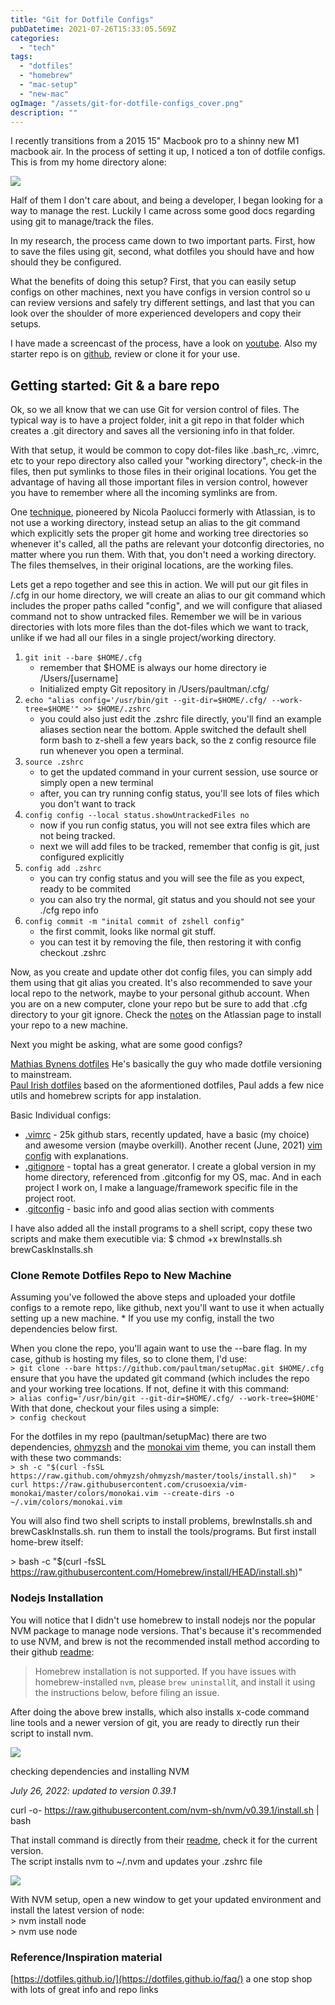 ```yaml
---
title: "Git for Dotfile Configs"
pubDatetime: 2021-07-26T15:33:05.569Z
categories:
  - "tech"
tags:
  - "dotfiles"
  - "homebrew"
  - "mac-setup"
  - "new-mac"
ogImage: "/assets/git-for-dotfile-configs_cover.png"
description: ""
---
```


I recently transitions from a 2015 15" Macbook pro to a shinny new M1 macbook air. In the process of setting it up, I noticed a ton of dotfile configs.  
This is from my home directory alone:

![](/assets/git-for-dotfile-dotfiles.png)

Half of them I don't care about, and being a developer, I began looking for a way to manage the rest. Luckily I came across some good docs regarding using git to manage/track the files.

In my research, the process came down to two important parts. First, how to save the files using git, second, what dotfiles you should have and how should they be configured.

What the benefits of doing this setup? First, that you can easily setup configs on other machines, next you have configs in version control so u can review versions and safely try different settings, and last that you can look over the shoulder of more experienced developers and copy their setups.

I have made a screencast of the process, have a look on [youtube](https://www.youtube.com/watch?v=TcYMHLM2Li0). Also my starter repo is on [github](https://github.com/paultman/setupMac), review or clone it for your use.

## Getting started: Git & a bare repo

Ok, so we all know that we can use Git for version control of files. The typical way is to have a project folder, init a git repo in that folder which creates a .git directory and saves all the versioning info in that folder.

With that setup, it would be common to copy dot-files like .bash_rc, .vimrc, etc to your repo directory also called your "working directory", check-in the files, then put symlinks to those files in their original locations. You get the advantage of having all those important files in version control, however you have to remember where all the incoming symlinks are from.

One [technique](https://www.atlassian.com/git/tutorials/dotfiles), pioneered by Nicola Paolucci formerly with Atlassian, is to not use a working directory, instead setup an alias to the git command which explicitly sets the proper git home and working tree directories so whenever it's called, all the paths are relevant your dotconfig directories, no matter where you run them. With that, you don't need a working directory. The files themselves, in their original locations, are the working files.

Lets get a repo together and see this in action. We will put our git files in /.cfg in our home directory, we will create an alias to our git command which includes the proper paths called "config", and we will configure that aliased command not to show untracked files. Remember we will be in various directories with lots more files than the dot-files which we want to track, unlike if we had all our files in a single project/working directory.

1. `git init --bare $HOME/.cfg`
   - remember that $HOME is always our home directory ie /Users/\[username\]
   - Initialized empty Git repository in /Users/paultman/.cfg/
2. `echo "alias config='/usr/bin/git --git-dir=$HOME/.cfg/ --work-tree=$HOME'" >> $HOME/.zshrc`
   - you could also just edit the .zshrc file directly, you'll find an example aliases section near the bottom. Apple switched the default shell form bash to z-shell a few years back, so the z config resource file run whenever you open a terminal.
3. `source .zshrc`
   - to get the updated command in your current session, use source or simply open a new terminal
   - after, you can try running config status, you'll see lots of files which you don't want to track
4. `config config --local status.showUntrackedFiles no`
   - now if you run config status, you will not see extra files which are not being tracked.
   - next we will add files to be tracked, remember that config is git, just configured explicitly
5. `config add .zshrc`
   - you can try config status and you will see the file as you expect, ready to be commited
   - you can also try the normal, git status and you should not see your ./cfg repo info
6. `config commit -m "inital commit of zshell config"`
   - the first commit, looks like normal git stuff.
   - you can test it by removing the file, then restoring it with config checkout .zshrc

Now, as you create and update other dot config files, you can simply add them using that git alias you created. It's also recommended to save your local repo to the network, maybe to your personal github account. When you are on a new computer, clone your repo but be sure to add that .cfg directory to your git ignore. Check the [notes](https://www.atlassian.com/git/tutorials/dotfiles) on the Atlassian page to install your repo to a new machine.

Next you might be asking, what are some good configs?

[Mathias Bynens dotfiles](https://github.com/mathiasbynens/dotfiles) He's basically the guy who made dotfile versioning to mainstream.  
[Paul Irish dotfiles](https://github.com/paulirish/dotfiles) based on the aformentioned dotfiles, Paul adds a few nice utils and homebrew scripts for app instalation.

Basic Individual configs:

- [.vimrc](https://github.com/amix/vimrc/blob/master/vimrcs/basic.vim) - 25k github stars, recently updated, have a basic (my choice) and awesome version (maybe overkill). Another recent (June, 2021) [vim config](https://www.freecodecamp.org/news/vimrc-configuration-guide-customize-your-vim-editor/) with explanations.
- [.gitignore](https://www.toptal.com/developers/gitignore) - toptal has a great generator. I create a global version in my home directory, referenced from .gitconfig for my OS, mac. And in each project I work on, I make a language/framework specific file in the project root.
- .[gitconfig](https://developer.lsst.io/v/DM-5063/tools/git_setup.html) - basic info and good alias section with comments

I have also added all the install programs to a shell script, copy these two scripts and make them executible via: $ chmod +x brewInstalls.sh brewCaskInstalls.sh

### Clone Remote Dotfiles Repo to New Machine

Assuming you've followed the above steps and uploaded your dotfile configs to a remote repo, like github, next you'll want to use it when actually setting up a new machine. \* If you use my config, install the two dependencies below first.

When you clone the repo, you'll again want to use the --bare flag. In my case, github is hosting my files, so to clone them, I'd use:  
`> git clone --bare https://github.com/paultman/setupMac.git $HOME/.cfg   `ensure that you have the updated git command (which includes the repo and your working tree locations. If not, define it with this command:  
`> alias config='/usr/bin/git --git-dir=$HOME/.cfg/ --work-tree=$HOME'   `With that done, checkout your files using a simple:  
`> config checkout`

For the dotfiles in my repo (paultman/setupMac) there are two dependencies, [ohmyzsh](https://ohmyz.sh) and the [monokai vim](https://github.com/sickill/vim-monokai) theme, you can install them with these two commands:  
`> sh -c "$(curl -fsSL https://raw.github.com/ohmyzsh/ohmyzsh/master/tools/install.sh)"   > curl https://raw.githubusercontent.com/crusoexia/vim-monokai/master/colors/monokai.vim --create-dirs -o ~/.vim/colors/monokai.vim`

You will also find two shell scripts to install problems, brewInstalls.sh and brewCaskInstalls.sh. run them to install the tools/programs. But first install home-brew itself:

\> bash -c "$(curl -fsSL https://raw.githubusercontent.com/Homebrew/install/HEAD/install.sh)"

### Nodejs Installation

You will notice that I didn't use homebrew to install nodejs nor the popular NVM package to manage node versions. That's because it's recommended to use NVM, and brew is not the recommended install method according to their github [readme](https://github.com/nvm-sh/nvm):

> Homebrew installation is not supported. If you have issues with homebrew-installed `nvm`, please `brew uninstall`it, and install it using the instructions below, before filing an issue.

After doing the above brew installs, which also installs x-code command line tools and a newer version of git, you are ready to directly run their script to install nvm.

![](/assets/git-for-dotfile-installnvm.png)

checking dependencies and installing NVM

_July 26, 2022: updated to version 0.39.1_

curl -o- https://raw.githubusercontent.com/nvm-sh/nvm/v0.39.1/install.sh | bash

That install command is directly from their [readme](https://github.com/nvm-sh/nvm#install--update-script), check it for the current version.  
The script installs nvm to ~/.nvm and updates your .zshrc file

![](/assets/git-for-dotfile-nvmupdatevmrc.png)

With NVM setup, open a new window to get your updated environment and install the latest version of node:  
\> nvm install node  
\> nvm use node

### Reference/Inspiration material

[https://dotfiles.github.io/](https://dotfiles.github.io/faq/) a one stop shop with lots of great info and repo links
